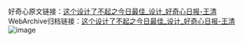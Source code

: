 好奇心原文链接：[这个设计了不起之今日最佳_设计_好奇心日报-王清](https://www.qdaily.com/articles/1743.html)
WebArchive归档链接：[这个设计了不起之今日最佳_设计_好奇心日报-王清](http://web.archive.org/web/20160623190221/http://www.qdaily.com/articles/1743.html)
![image](http://ww3.sinaimg.cn/large/007d5XDply1g3v4lekvgtj30u0aiib29)
